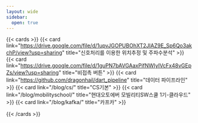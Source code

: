 ```yaml
---
layout: wide
sidebar:
  open: true
---
```


{{< cards >}}
  {{< card link="https://drive.google.com/file/d/1upvJGOPUBOhXT2JIAZ9E_Sp6Qo3akchP/view?usp=sharing" title="신호처리를 이용한 위치추정 및 주파수분석" >}}
  {{< card link="https://drive.google.com/file/d/1guPN7bAVGAaxPifNWIyIVcFx48vGEpZs/view?usp=sharing" title="비접촉 버튼" >}}
  {{< card link="https://github.com/dragonhail/dart_pipeline" title="데이터 파이프라인" >}}
  {{< card link="/blog/cs/" title="CS기본" >}}
  {{< card link="/blog/mobilityschool/" title="현대오토에버 모빌리티SW스쿨 1기-클라우드" >}}
  {{< card link="/blog/kafka/" title="카프카" >}}


{{< /cards >}}